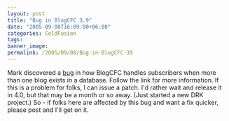 ```yaml
---
layout: post
title: "Bug in BlogCFC 3.9"
date: "2005-09-08T16:09:00+06:00"
categories: ColdFusion 
tags: 
banner_image: 
permalink: /2005/09/08/Bug-in-BlogCFC-39
---
```


Mark discovered a <a href="http://ray.camdenfamily.com/forums/messages.cfm?threadid=373AE0C6-A2B9-BFA4-29487224203D0E97#top">bug</a> in how BlogCFC handles subscribers when more than one blog exists in a database. Follow the link for more information. If this is a problem for folks, I can issue a patch. I'd rather wait and release it in 4.0, but that may be a month or so away. (Just started a new DRK project.) So - if folks here are affected by this bug and want a fix quicker, please post and I'll get on it.